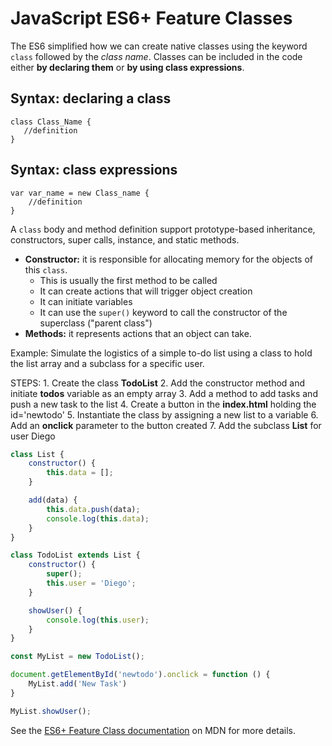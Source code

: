 # JavaScript ES6+ Feature Classes

 The ES6 simplified how we can create native classes using the keyword `class` followed by the *class name*. Classes can be included in the code either **by declaring them** or **by using class expressions**.

 ## Syntax: declaring a class
 ```javacript
class Class_Name {
    //definition
}
 ```

 ## Syntax: class expressions
```javacript
var var_name = new Class_name {
    //definition
}
```

A `class` body and method definition support prototype-based inheritance, constructors, super calls, instance, and static methods.

* **Constructor:** it is responsible for allocating memory for the objects of this `class`.
    * This is usually the first method to be called
    * It can create actions that will trigger object creation
    * It can initiate variables
    * It can use the `super()` keyword to call the constructor of the superclass ("parent class")
* **Methods:** it represents actions that an object can take.
 
Example: Simulate the logistics of a simple to-do list using a class to hold the list array and a subclass for a specific user.

STEPS:
    1. Create the class **TodoList**
    2. Add the constructor method and initiate **todos** variable as an empty array
    3. Add a method to add tasks and push a new task to the list
    4. Create a button in the **index.html** holding the id='newtodo'
    5. Instantiate the class by assigning a new list to a variable
    6. Add an **onclick** parameter to the button created
    7. Add the subclass **List** for user Diego

```javascript
class List {
    constructor() {
        this.data = [];
    }

    add(data) {
        this.data.push(data);
        console.log(this.data);
    }
}

class TodoList extends List {
    constructor() {
        super();
        this.user = 'Diego';
    }

    showUser() {
        console.log(this.user);
    }
}

const MyList = new TodoList();

document.getElementById('newtodo').onclick = function () {
    MyList.add('New Task')
}

MyList.showUser();
```

See the [ES6+ Feature Class
documentation](https://developer.mozilla.org/en-US/docs/Web/JavaScript/Reference/Classes)
on MDN for more details.